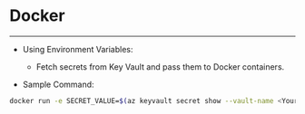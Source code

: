 # Docker
___
* Using Environment Variables:
   * Fetch secrets from Key Vault and pass them to Docker containers.

* Sample Command:
```bash
docker run -e SECRET_VALUE=$(az keyvault secret show --vault-name <Your-Key-Vault-Name> --name MySecret --query value -o tsv) your-docker-image
```